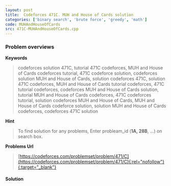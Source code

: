 ```yaml
---
layout: post
title:  Codeforces 471C. MUH and House of Cards solution
categories: ['binary search', 'brute force', 'greedy', 'math']
code: MUHAndHouseOfCards
src: 471C-MUHAndHouseOfCards.cpp
---
```

### **Problem overviews**

**Keywords**
> codeforces solution 471C, tutorial 471C codeforces, MUH and House of Cards codeforces tutorial, 471C codeforce solution, codeforces solution MUH and House of Cards, solution codeforces 471C, solution 471C codeforces, MUH and House of Cards tutorial codeforces, 471C tutorial codeforces, codeforces MUH and House of Cards solution, tutorial MUH and House of Cards codeforces, 471C codeforces tutorial, solution codeforces MUH and House of Cards, MUH and House of Cards codeforce solution, solution MUH and House of Cards codeforces, codeforces 471C solution

**Hint**
> To find solution for any problems, Enter probleam_id (**1A, 28B**, ...) on search box. 

**Problems Url**
> [https://codeforces.com/problemset/problem/471/C](https://codeforces.com/problemset/problem/471/C){:rel="nofollow"}{:target="_blank"}

#### **Solution**



